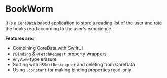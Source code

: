 # BookWorm

It is a ``CoreData`` based application to store a reading list of the user and rate the books read according to the user's experience. 

**Features are:**
* Combining CoreData with SwiftUI
* ``@Binding`` & ``@FetchRequest`` property wrappers
* ``AnyView`` type erasure
* Sorting with ``NSSortDescriptor`` and deleting from CoreData
* Using ``.constant`` for making binding properties read-only


